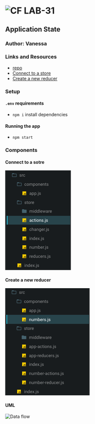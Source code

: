 ![CF](http://i.imgur.com/7v5ASc8.png) LAB-31
=================================================

## Application State

### Author: Vanessa

### Links and Resources
* [repo](https://github.com/401-advanced-javascript-v/lab-31)
* [Connect to a store](https://codesandbox.io/s/kx9zoww89o)
* [Create a new reducer](https://codesandbox.io/s/8plj0vkzj2)

### Setup
#### `.env` requirements
* `npm i` install dependencies

#### Running the app
* `npm start`

### Components
#### Connect to a sotre
![modules](./tree2.png)

#### Create a new reducer
![modules](./tree1.png)

#### UML
![Data flow](./Data-flow.JPG)

